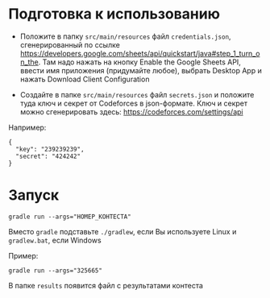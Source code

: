 # Подготовка к использованию

* Положите в папку `src/main/resources` файл `credentials.json`, сгенерированный по ссылке https://developers.google.com/sheets/api/quickstart/java#step_1_turn_on_the. Там надо нажать на кнопку Enable the Google Sheets API, ввести имя приложения (придумайте любое), выбрать Desktop App и нажать Download Client Configuration

* Создайте в папке `src/main/resources` файл `secrets.json` и положите туда ключ и секрет от Codeforces в json-формате. Ключ и секрет можно сгенерировать здесь: https://codeforces.com/settings/api

Например:
```
{
  "key": "239239239",
  "secret": "424242"
}
```

# Запуск

`gradle run --args="НОМЕР_КОНТЕСТА"`

Вместо `gradle` подставьте `./gradlew`, если Вы используете Linux и `gradlew.bat`, если Windows

Пример:

`gradle run --args="325665"`

В папке `results` появится файл с результатами контеста
